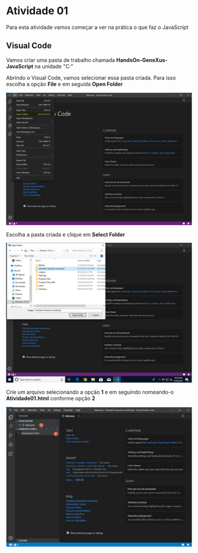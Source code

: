 # Atividade 01
Para esta atividade vamos começar a ver na prática o que faz o JavaScript

## Visual Code

Vamos criar uma pasta de trabalho chamada **HandsOn-GeneXus-JavaScript** na unidade "C:\"

Abrindo o Visual Code, vamos selecionar essa pasta criada. Para isso escolha a opção **File** e em seguida **Open Folder**

![Abrir Pasta](/Image/Requisitos05.png)

Escolha a pasta criada e clique em **Select Folder**

![Escolher Pasta](/Image/Requisitos06.png)

Crie um arquivo selecionando a opção **1** e em seguindo nomeando-o **Atividade01.html** conforme opção **2**

![Criando arquivo](/Image/Requisitos07.png)

